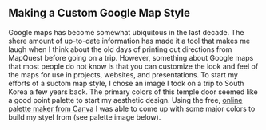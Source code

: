 ## Making a Custom Google Map Style

Google maps has become somewhat ubiquitous in the last decade. The shere amount of up-to-date information has made it a tool that makes me laugh when I think about the old days of printing out directions from MapQuest before going on a trip. However, something about Google maps that most people do not know is that you can customize the look and feel of the maps for use in projects, websites, and presentations.
To start my efforts of a suctom map style, I chose an image I took on a trip to South Korea a few years back. The primary colors of this temple door seemed like a good point palette to start my aesthetic design. Using the free, <a href="https://www.canva.com/colors/color-palette-generator/" target="_blank">online palette maker from Canva</a> I was able to come up with some major colors to build my styel from (see palette image below).


